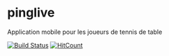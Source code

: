 # pinglive
Application mobile pour les joueurs de tennis de table

[![Build Status](https://travis-ci.org/ant0ny37/pinglive.svg?branch=master)](https://travis-ci.org/ant0ny37/pinglive) [![HitCount](http://hits.dwyl.io/ant0ny37/pinglive.svg)](http://hits.dwyl.io/ant0ny37/pinglive)